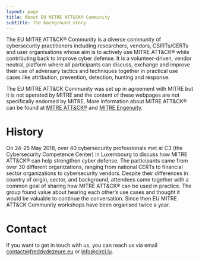 ```yaml
---
layout: page
title: About EU MITRE ATT&CK® Community
subtitle: The background story
---
```


The EU MITRE ATT&CK® Community is a diverse community of cybersecurity practitioners including researchers, vendors, CSIRTs/CERTs and user organisations whose aim is to actively use MITRE ATT&CK® while contributing back to improve cyber defense. It is a volunteer-driven, vendor neutral, platform where all participants can discuss, exchange and improve their use of adversary tactics and techniques together in practical use cases like attribution, prevention, detection, hunting and response.

The EU MITRE ATT&CK Community was set up in agreement with MITRE but it is not operated by MITRE and the content of these webpages are not specifically endorsed by MITRE. More information about MITRE ATT&CK® can be found at <a href="https://attack.mitre.org/"> MITRE ATT&CK®</a> and <a href="https://mitre-engenuity.org/"> MITRE Engenuity</a>.

# History

On 24-25 May 2018, over 40 cybersecurity professionals met at C3 (the Cybersecurity Competence Center) in Luxembourg to discuss how MITRE ATT&CK® can help strengthen cyber defense. The participants came from over 30 different organizations, ranging from national CERTs to financial sector organizations to cybersecurity vendors. Despite their differences in country of origin, sector, and background, attendees came together with a common goal of sharing how MITRE ATT&CK® can be used in practice. The group found value about hearing each other’s use cases and thought it would be valuable to continue the conversation. Since then EU MITRE ATT&CK Community workshops have been organised twice a year.

# Contact

If you want to get in touch with us, you can reach us via email contact@freddydezeure.eu or info@circl.lu.
